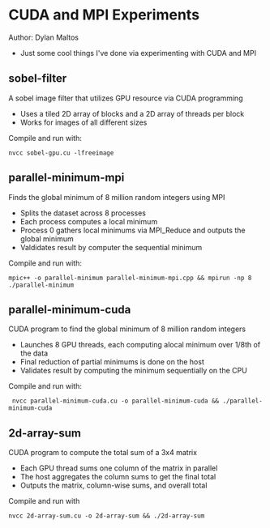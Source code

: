 # CUDA and MPI Experiments
Author: Dylan Maltos
- Just some cool things I've done via experimenting with CUDA and MPI

## sobel-filter
A sobel image filter that utilizes GPU resource via CUDA programming
- Uses a tiled 2D array of blocks and a 2D array of threads per block
- Works for images of all different sizes

Compile and run with:
```
nvcc sobel-gpu.cu -lfreeimage
```

## parallel-minimum-mpi
Finds the global minimum of 8 million random integers using MPI
- Splits the dataset across 8 processes
- Each process computes a local minimum
- Process 0 gathers local minimums via MPI_Reduce and outputs the global minimum
- Valdidates result by computer the sequential minimum

Compile and run with:
```
mpic++ -o parallel-minimum parallel-minimum-mpi.cpp && mpirun -np 8 ./parallel-minimum
```

## parallel-minimum-cuda
CUDA program to find the global minimum of 8 million random integers
- Launches 8 GPU threads, each computing alocal minimum over 1/8th of the data
- Final reduction of partial minimums is done on the host
- Validates result by computing the minimum sequentially on the CPU

Compile and run with:
```
 nvcc parallel-minimum-cuda.cu -o parallel-minimum-cuda && ./parallel-minimum-cuda
```

## 2d-array-sum
CUDA program to compute the total sum of a 3x4 matrix
- Each GPU thread sums one column of the matrix in parallel
- The host aggregates the column sums to get the final total
- Outputs the matrix, column-wise sums, and overall total

Compile and run with 
```
nvcc 2d-array-sum.cu -o 2d-array-sum && ./2d-array-sum
```